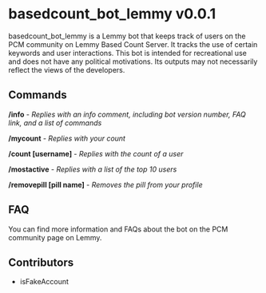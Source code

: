 # basedcount_bot_lemmy v0.0.1

basedcount_bot_lemmy is a Lemmy bot that keeps track of users on the PCM community on Lemmy Based Count Server. It tracks the use of certain keywords and user interactions. This bot is intended for recreational use and does not have any political motivations. Its outputs may not necessarily reflect the views of the developers.

## Commands

**/info** - *Replies with an info comment, including bot version number, FAQ link, and a list of commands*

**/mycount** - *Replies with your count*

**/count [username]** - *Replies with the count of a user*

**/mostactive** - *Replies with a list of the top 10 users*

**/removepill [pill name]** - *Removes the pill from your profile*

## FAQ

You can find more information and FAQs about the bot on the PCM community page on Lemmy.

## Contributors

- isFakeAccount